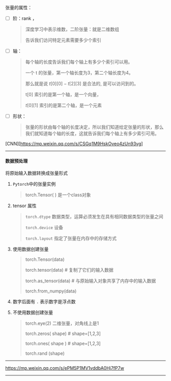 张量的属性：

- [ ] 阶：rank ，

  > 深度学习中表示维数，二阶张量：就是二维数组
  >
  > 告诉我们访问特定元素需要多少个索引

- [ ] 轴：

  > 每个轴的长度告诉我们每个轴上有多少个索引可以用。
  >
  > 一个 t 的张量，第一个轴长度为3，第二个轴长度为4。
  >
  > 那么就是说 $t[0][0] - t[2][3]$ 是合法的, 是可以访问到的。
  >
  > t[0]   索引的是第一个轴，是一个向量，
  >
  > $t[0][1]$ 索引的是第二个轴，是一个元素 

- [ ] 形状：

  > 张量的形状由每个轴的长度决定，所以我们知道给定张量的形状，那么我们就知道每个轴的长度，这就告诉我们每个轴上有多少索引可用。

[CNN][https://mp.weixin.qq.com/s/CSGq1M9HskOveo4zUn93vg]

---

#### 数据预处理

将原始输入数据转换成张量形式

1. `Pytorch`中的张量实例

   > torch.Tensor( )  是一个class对象

2. tensor 属性

   > `torch.dtype`  数据类型，运算必须发生在具有相同数据类型的张量之间
   >
   > `torch.device`  设备
   >
   > `torch.layout`  指定了张量在内存中的存储方式

3. 使用数据创建张量

   > torch.Tensor(data)
   >
   > torch.tensor(data)                 # 复制了它们的输入数据
   >
   > 
   >
   > torch.as_tensor(data)            # 与原始输入对象共享了内存中的输入数据
   >
   > torch.from_numpy(data)

4. 数字后面有 `.` 表示数字是浮点数

   

5. 不使用数据创建张量 

   > torch.eye(2) 二维张量，对角线上是1
   >
   >  
   >
   > torch.zeros( shape)   # shape=[1,2,3]  
   >
   > 
   >
   > torch.ones( shape )  # shape=[1,2,3]
   >
   > 
   >
   > torch.rand (shape) 

---

https://mp.weixin.qq.com/s/ePM5P1MV1vddbA0Hj7fP7w



---

